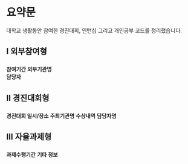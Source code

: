# 요약문
대학교 생활동안 참여한 경진대회, 인턴십 그리고 개인공부 코드를 정리했습니다.

## Ⅰ 외부참여형
### []()   
**참여기간** 
**외부기관명**  
**담당자** 

## Ⅱ 경진대회형
### 
**경진대회 일시/장소** 
**주최기관명** 
**수상내역** 
**담당자명**

## Ⅲ 자율과제형
### []()   
**과제수행기간** 
**기타 정보** 
